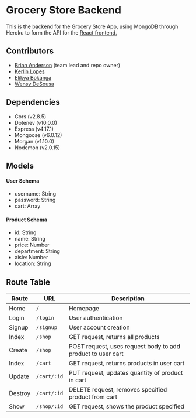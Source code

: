 # Grocery Store Backend

This is the backend for the Grocery Store App, using MongoDB through Heroku to form the API for the [React frontend.]()

## Contributors
- [Brian Anderson](https://github.com/gadgetgeek) (team lead and repo owner)
- [Kerlin Lopes](https://github.com/kerlinlopes)
- [Elikya Bokanga](https://github.com/elikyaB)
- [Wensy DeSousa](https://github.com/wensyd)

## Dependencies

- Cors (v2.8.5)
- Dotenev (v10.0.0)
- Express (v4.17.1)
- Mongoose (v6.0.12)
- Morgan (v1.10.0)
- Nodemon (v2.0.15)

## Models

#### User Schema
- username: String
- password: String
- cart: Array

#### Product Schema
- id: String
- name: String
- price: Number
- department: String
- aisle: Number
- location: String

## Route Table

| Route | URL | Description |
| ----- | --- | ----------- |
| Home | `/` | Homepage |
| Login | `/login` | User authentication |
| Signup | `/signup` | User account creation |
| Index | `/shop` | GET request, returns all products |
| Create | `/shop` | POST request, uses request body to add product to user cart |
| Index | `/cart` | GET request, returns products in user cart |
| Update | `/cart/:id` | PUT request, updates quantity of product in cart |
| Destroy | `/cart/:id` | DELETE request, removes specified product from cart |
| Show | `/shop/:id` | GET request, shows the product specified |
